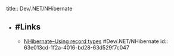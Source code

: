 title:: Dev/.NET/NHibernate

- ## #Links
	- [NHibernate–Using record types](https://bartwullems.blogspot.com/2023/01/nhibernateusing-record-types.html) #Dev/.NET/NHibernate
	  id:: 63e013cd-1f2a-4016-bd28-63d529f7c047